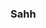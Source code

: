 ### Sahh

<!--
**diakt/diakt** is a ✨ _special_ ✨ repository because its `README.md` (this file) appears on your GitHub profile.

Here are some ideas to get you started:

- 🔭 I’m currently working on ...
- 🌱 I’m currently learning ...
- 👯 I’m looking to collaborate on ...
- 🤔 I’m looking for help with ...
- 💬 Ask me about ...
- 📫 How to reach me: ...
- 😄 Pronouns: ...
- ⚡ Fun fact: ...
-->

<!-- 
[![Top Langs](https://github-readme-stats-git-masterrstaa-rickstaa.vercel.app/api/top-langs/?username=diakt)](https://github.com/diakt/github-readme-stats) 
[![Top Langs](https://github-readme-stats.vercel.app/api?username=diakt&theme=algolia&show_icons=true)](https://github.com/diakt)	
-->
